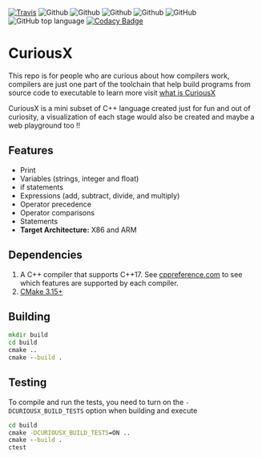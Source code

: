 [![Travis](https://img.shields.io/travis/jnyfah/CuriousX/master.svg?style=flat&logo=travis&color=yellow)](https://app.travis-ci.com/jnyfah/CuriousX)
![Github](https://github.com/jnyfah/CuriousX/actions/workflows/cmake.yml/badge.svg)
![Github](https://github.com/jnyfah/CuriousX/actions/workflows/unittest.yml/badge.svg)
![Github](https://github.com/jnyfah/CuriousX/actions/workflows/msvc.yml/badge.svg)
![Github](https://github.com/jnyfah/CuriousX/actions/workflows/codeql.yml/badge.svg)
![GitHub](https://img.shields.io/github/license/jnyfah/CuriousX?color=blue&logo=github)
![GitHub top language](https://img.shields.io/github/languages/top/jnyfah/CuriousX?color=red)
[![Codacy Badge](https://app.codacy.com/project/badge/Grade/400c60bf7e00462d880d5d782adec10e)](https://www.codacy.com/gh/jnyfah/CuriousX/dashboard?utm_source=github.com&amp;utm_medium=referral&amp;utm_content=jnyfah/CuriousX&amp;utm_campaign=Badge_Grade)

# CuriousX

This repo is for people who are curious about how compilers work, compilers are just one part of the toolchain that help  build programs from source code to executable to learn more visit [what is CuriousX](https://jenniferchukwu.com/posts/curiousx)

CuriousX is a mini subset of C++ language created just for fun and out of curiosity, a visualization of each stage would also be created and maybe a web playground too !!

## Features
-   Print
-   Variables (strings, integer and float)
-   if statements
-   Expressions (add, subtract, divide, and multiply)
-   Operator precedence
-   Operator comparisons
-   Statements
-   __Target Architecture:__ X86 and ARM

## Dependencies
1. A C++ compiler that supports C++17. See [cppreference.com](https://en.cppreference.com/w/cpp/compiler_support) to see which features are supported by each compiler.
2. [CMake 3.15+](https://cmake.org/)

## Building

```cmd
mkdir build
cd build
cmake ..
cmake --build .
```

## Testing
To compile and run the tests, you need to turn on the `-DCURIOUSX_BUILD_TESTS` option when building and execute

```cmd
cd build
cmake -DCURIOUSX_BUILD_TESTS=ON ..
cmake --build .
ctest
```

